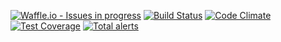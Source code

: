 [![Waffle.io - Issues in progress](https://badge.waffle.io/JacOng17/JacOng17.github.io.png?label=in%20progress&title=In%20Progress)](http://waffle.io/JacOng17/JacOng17.github.io)
[![Build Status](https://travis-ci.org/JacOng17/JacOng17.github.io.svg?branch=master)](https://travis-ci.org/JacOng17/JacOng17.github.io)
[![Code Climate](https://codeclimate.com/github/codeclimate/codeclimate/badges/gpa.svg)](https://codeclimate.com/github/JacOng17/JacOng17.github.io)
[![Test Coverage](https://api.codeclimate.com/v1/badges/8390c9d3c330ddc6923d/test_coverage)](https://codeclimate.com/github/JacOng17/JacOng17.github.io/test_coverage)
[![Total alerts](https://img.shields.io/lgtm/alerts/g/JacOng17/JacOng17.github.io.svg?logo=lgtm&logoWidth=18)](https://lgtm.com/projects/g/JacOng17/JacOng17.github.io/alerts/)
